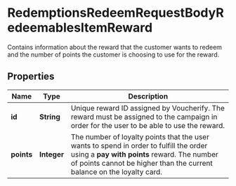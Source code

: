 

# RedemptionsRedeemRequestBodyRedeemablesItemReward

Contains information about the reward that the customer wants to redeem and the number of points the customer is choosing to use for the reward.

## Properties

| Name | Type | Description |
|------------ | ------------- | ------------- |
|**id** | **String** | Unique reward ID assigned by Voucherify. The reward must be assigned to the campaign in order for the user to be able to use the reward. |
|**points** | **Integer** | The number of loyalty points that the user wants to spend in order to fulfill the order using a **pay with points** reward. The number of points cannot be higher than the current balance on the loyalty card. |



